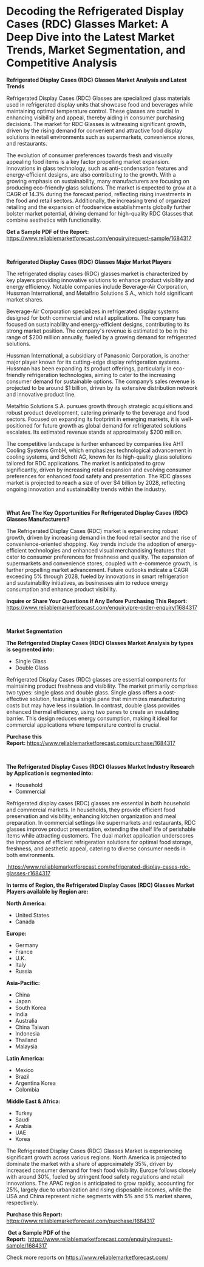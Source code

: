 <p><h1>Decoding the Refrigerated Display Cases (RDC) Glasses Market: A Deep Dive into the Latest Market Trends, Market Segmentation, and Competitive Analysis</h1></p><p><strong>Refrigerated Display Cases (RDC) Glasses Market Analysis and Latest Trends</strong></p>
<p><p>Refrigerated Display Cases (RDC) Glasses are specialized glass materials used in refrigerated display units that showcase food and beverages while maintaining optimal temperature control. These glasses are crucial in enhancing visibility and appeal, thereby aiding in consumer purchasing decisions. The market for RDC Glasses is witnessing significant growth, driven by the rising demand for convenient and attractive food display solutions in retail environments such as supermarkets, convenience stores, and restaurants.</p><p>The evolution of consumer preferences towards fresh and visually appealing food items is a key factor propelling market expansion. Innovations in glass technology, such as anti-condensation features and energy-efficient designs, are also contributing to the growth. With a growing emphasis on sustainability, many manufacturers are focusing on producing eco-friendly glass solutions. The market is expected to grow at a CAGR of 14.3% during the forecast period, reflecting rising investments in the food and retail sectors. Additionally, the increasing trend of organized retailing and the expansion of foodservice establishments globally further bolster market potential, driving demand for high-quality RDC Glasses that combine aesthetics with functionality.</p></p>
<p><strong>Get a Sample PDF of the Report:&nbsp;</strong> <a href="https://www.reliablemarketforecast.com/enquiry/request-sample/1684317?utm_campaign=2439&utm_medium=2&utm_source=Github&utm_content=ia&utm_term=26032025&utm_id=refrigerated-display-cases-rdc-glasses">https://www.reliablemarketforecast.com/enquiry/request-sample/1684317</a></p>
<p>&nbsp;</p>
<p><strong>Refrigerated Display Cases (RDC) Glasses Major Market Players</strong></p>
<p><p>The refrigerated display cases (RDC) glasses market is characterized by key players providing innovative solutions to enhance product visibility and energy efficiency. Notable companies include Beverage-Air Corporation, Hussman International, and Metalfrio Solutions S.A., which hold significant market shares.</p><p>Beverage-Air Corporation specializes in refrigerated display systems designed for both commercial and retail applications. The company has focused on sustainability and energy-efficient designs, contributing to its strong market position. The company's revenue is estimated to be in the range of $200 million annually, fueled by a growing demand for refrigerated solutions.</p><p>Hussman International, a subsidiary of Panasonic Corporation, is another major player known for its cutting-edge display refrigeration systems. Hussman has been expanding its product offerings, particularly in eco-friendly refrigeration technologies, aiming to cater to the increasing consumer demand for sustainable options. The company’s sales revenue is projected to be around $1 billion, driven by its extensive distribution network and innovative product line.</p><p>Metalfrio Solutions S.A. pursues growth through strategic acquisitions and robust product development, catering primarily to the beverage and food sectors. Focused on expanding its footprint in emerging markets, it is well-positioned for future growth as global demand for refrigerated solutions escalates. Its estimated revenue stands at approximately $200 million.</p><p>The competitive landscape is further enhanced by companies like AHT Cooling Systems GmbH, which emphasizes technological advancement in cooling systems, and Schott AG, known for its high-quality glass solutions tailored for RDC applications. The market is anticipated to grow significantly, driven by increasing retail expansion and evolving consumer preferences for enhanced food safety and presentation. The RDC glasses market is projected to reach a size of over $4 billion by 2028, reflecting ongoing innovation and sustainability trends within the industry.</p></p>
<p>&nbsp;</p>
<p><strong>What Are The Key Opportunities For Refrigerated Display Cases (RDC) Glasses Manufacturers?</strong></p>
<p><p>The Refrigerated Display Cases (RDC) market is experiencing robust growth, driven by increasing demand in the food retail sector and the rise of convenience-oriented shopping. Key trends include the adoption of energy-efficient technologies and enhanced visual merchandising features that cater to consumer preferences for freshness and quality. The expansion of supermarkets and convenience stores, coupled with e-commerce growth, is further propelling market advancement. Future outlooks indicate a CAGR exceeding 5% through 2028, fueled by innovations in smart refrigeration and sustainability initiatives, as businesses aim to reduce energy consumption and enhance product visibility.</p></p>
<p><strong>Inquire or Share Your Questions If Any Before Purchasing This Report:</strong> <a href="https://www.reliablemarketforecast.com/enquiry/pre-order-enquiry/1684317?utm_campaign=2439&utm_medium=2&utm_source=Github&utm_content=ia&utm_term=26032025&utm_id=refrigerated-display-cases-rdc-glasses">https://www.reliablemarketforecast.com/enquiry/pre-order-enquiry/1684317</a></p>
<p>&nbsp;</p>
<p><strong>Market Segmentation</strong></p>
<p><strong>The Refrigerated Display Cases (RDC) Glasses Market Analysis by types is segmented into:</strong></p>
<p><ul><li>Single Glass</li><li>Double Glass</li></ul></p>
<p><p>Refrigerated Display Cases (RDC) glasses are essential components for maintaining product freshness and visibility. The market primarily comprises two types: single glass and double glass. Single glass offers a cost-effective solution, featuring a single pane that minimizes manufacturing costs but may have less insulation. In contrast, double glass provides enhanced thermal efficiency, using two panes to create an insulating barrier. This design reduces energy consumption, making it ideal for commercial applications where temperature control is crucial.</p></p>
<p><strong>Purchase this Report:&nbsp;</strong><a href="https://www.reliablemarketforecast.com/purchase/1684317?utm_campaign=2439&utm_medium=2&utm_source=Github&utm_content=ia&utm_term=26032025&utm_id=refrigerated-display-cases-rdc-glasses">https://www.reliablemarketforecast.com/purchase/1684317</a></p>
<p>&nbsp;</p>
<p><strong>The Refrigerated Display Cases (RDC) Glasses Market Industry Research by Application is segmented into:</strong></p>
<p><ul><li>Household</li><li>Commercial</li></ul></p>
<p><p>Refrigerated display cases (RDC) glasses are essential in both household and commercial markets. In households, they provide efficient food preservation and visibility, enhancing kitchen organization and meal preparation. In commercial settings like supermarkets and restaurants, RDC glasses improve product presentation, extending the shelf life of perishable items while attracting customers. The dual market application underscores the importance of efficient refrigeration solutions for optimal food storage, freshness, and aesthetic appeal, catering to diverse consumer needs in both environments.</p></p>
<p><a href="https://www.reliablemarketforecast.com/refrigerated-display-cases-rdc-glasses-r1684317?utm_campaign=2439&utm_medium=2&utm_source=Github&utm_content=ia&utm_term=26032025&utm_id=refrigerated-display-cases-rdc-glasses">&nbsp;https://www.reliablemarketforecast.com/refrigerated-display-cases-rdc-glasses-r1684317</a></p>
<p><strong>In terms of Region, the Refrigerated Display Cases (RDC) Glasses Market Players available by Region are:</strong></p>
<p>
    <p> <strong> North America: </strong>
        <ul>
            <li>United States</li>
            <li>Canada</li>
        </ul>
        </p> 
    <p> <strong> Europe: </strong>
        <ul>
            <li>Germany</li>
            <li>France</li>
            <li>U.K.</li>
            <li>Italy</li>
            <li>Russia</li>
        </ul>
        </p> 
    <p> <strong> Asia-Pacific: </strong>
        <ul>
            <li>China</li>
            <li>Japan</li>
            <li>South Korea</li>
            <li>India</li>
            <li>Australia</li>
            <li>China Taiwan</li>
            <li>Indonesia</li>
            <li>Thailand</li>
            <li>Malaysia</li>
        </ul>
        </p> 
    <p> <strong> Latin America: </strong>
        <ul>
            <li>Mexico</li>
            <li>Brazil</li>
            <li>Argentina Korea</li>
            <li>Colombia</li>
        </ul>
        </p> 
    <p> <strong> Middle East & Africa: </strong>
        <ul>
            <li>Turkey</li>
            <li>Saudi</li>
            <li>Arabia</li>
            <li>UAE</li>
            <li>Korea</li>
        </ul>
    </p>
    </p>
<p><p>The Refrigerated Display Cases (RDC) Glasses Market is experiencing significant growth across various regions. North America is projected to dominate the market with a share of approximately 35%, driven by increased consumer demand for fresh food visibility. Europe follows closely with around 30%, fueled by stringent food safety regulations and retail innovations. The APAC region is anticipated to grow rapidly, accounting for 25%, largely due to urbanization and rising disposable incomes, while the USA and China represent niche segments with 5% and 5% market shares, respectively.</p></p>
<p><strong>Purchase this Report: </strong><a href="https://www.reliablemarketforecast.com/purchase/1684317?utm_campaign=2439&utm_medium=2&utm_source=Github&utm_content=ia&utm_term=26032025&utm_id=refrigerated-display-cases-rdc-glasses">https://www.reliablemarketforecast.com/purchase/1684317</a></p>
<p>&nbsp;<strong>Get a Sample PDF of the Report:&nbsp;&nbsp;</strong><a href="https://www.reliablemarketforecast.com/enquiry/request-sample/1684317?utm_campaign=2439&utm_medium=2&utm_source=Github&utm_content=ia&utm_term=26032025&utm_id=refrigerated-display-cases-rdc-glasses">https://www.reliablemarketforecast.com/enquiry/request-sample/1684317</a></p>
<p><strong></strong></p>
<p>Check more reports on <a href="https://www.reliablemarketforecast.com/?utm_campaign=2439&utm_medium=2&utm_source=Github&utm_content=ia&utm_term=26032025&utm_id=refrigerated-display-cases-rdc-glasses">https://www.reliablemarketforecast.com/</a></p>
